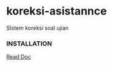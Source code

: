 # koreksi-asistannce
SIstem koreksi soal ujian

### INSTALLATION
[Read Doc][1]

[1]: <https://github.com/rainerhosch/koreksi-asistannce/blob/main/modul-tutorial.md> "I'm another link after the first link"
